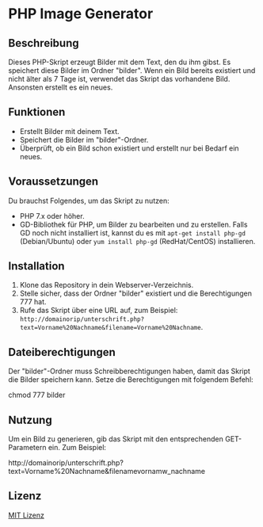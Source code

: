# PHP Image Generator

## Beschreibung

Dieses PHP-Skript erzeugt Bilder mit dem Text, den du ihm gibst. Es speichert diese Bilder im Ordner "bilder". Wenn ein Bild bereits existiert und nicht älter als 7 Tage ist, verwendet das Skript das vorhandene Bild. Ansonsten erstellt es ein neues.

## Funktionen

- Erstellt Bilder mit deinem Text.
- Speichert die Bilder im "bilder"-Ordner.
- Überprüft, ob ein Bild schon existiert und erstellt nur bei Bedarf ein neues.

## Voraussetzungen

Du brauchst Folgendes, um das Skript zu nutzen:

- PHP 7.x oder höher.
- GD-Bibliothek für PHP, um Bilder zu bearbeiten und zu erstellen. Falls GD noch nicht installiert ist, kannst du es mit `apt-get install php-gd` (Debian/Ubuntu) oder `yum install php-gd` (RedHat/CentOS) installieren.

## Installation

1. Klone das Repository in dein Webserver-Verzeichnis.
2. Stelle sicher, dass der Ordner "bilder" existiert und die Berechtigungen 777 hat.
3. Rufe das Skript über eine URL auf, zum Beispiel: `http://domainorip/unterschrift.php?text=Vorname%20Nachname&filename=Vorname%20Nachname`.

## Dateiberechtigungen

Der "bilder"-Ordner muss Schreibberechtigungen haben, damit das Skript die Bilder speichern kann. Setze die Berechtigungen mit folgendem Befehl:

chmod 777 bilder

## Nutzung

Um ein Bild zu generieren, gib das Skript mit den entsprechenden GET-Parametern ein. Zum Beispiel:

http://domainorip/unterschrift.php?text=Vorname%20Nachname&filenamevornamw_nachname

## Lizenz

[MIT Lizenz](LICENSE)

